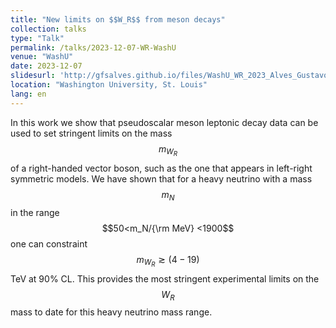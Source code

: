 ```yaml
---
title: "New limits on $$W_R$$ from meson decays"
collection: talks
type: "Talk"
permalink: /talks/2023-12-07-WR-WashU
venue: "WashU"
date: 2023-12-07
slidesurl: 'http://gfsalves.github.io/files/WashU_WR_2023_Alves_Gustavo.pdf'
location: "Washington University, St. Louis"
lang: en
---
```


In this work we show that  pseudoscalar meson leptonic decay data can be used to set stringent limits on the mass $$m_{W_R}$$ of a right-handed vector boson, such as the one that appears in left-right symmetric models. We have shown that for a heavy neutrino with a mass $$m_N$$ in the range $$50<m_N/{\rm MeV} <1900$$  one can constraint $$m_{W_R} \gtrsim (4-19)$$ TeV at 90% CL. This provides the most stringent experimental limits on the $$W_R$$ mass to date for this heavy neutrino mass range.